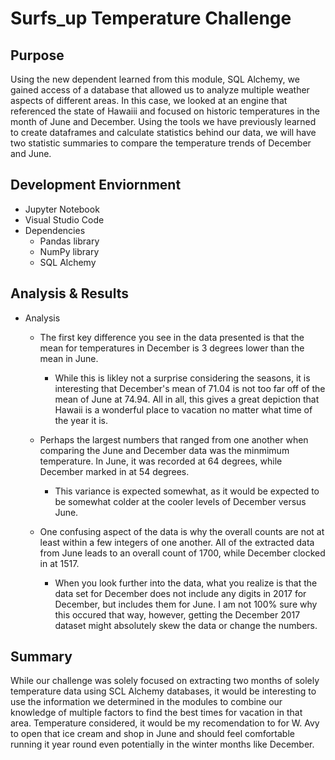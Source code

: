 # Surfs_up Temperature Challenge

## Purpose 
Using the new dependent learned from this module, SQL Alchemy, we gained access of a database that allowed us to analyze multiple weather aspects of different areas. In this case, we looked at an engine that referenced the state of Hawaiii and focused on historic temperatures in the month of June and December. Using the tools we have previously learned to create dataframes and calculate statistics behind our data, we will have two statistic summaries to compare the temperature trends of December and June.

## Development Enviornment
  - Jupyter Notebook 
  - Visual Studio Code
  - Dependencies
      - Pandas library 
      - NumPy library
      - SQL Alchemy

## Analysis & Results
  - Analysis 
      - The first key difference you see in the data presented is that the mean for temperatures in December is 3 degrees lower than the mean in June.
          - While this is likley not a surprise considering the seasons, it is interesting that December's mean of 71.04 is not too far off of the mean of June at 74.94. All in all, this gives a great depiction that Hawaii is a wonderful place to vacation no matter what time of the year it is. 
          
      - Perhaps the largest numbers that ranged from one another when comparing the June and December data was the minmimum temperature. In June, it was recorded at 64 degrees, while December marked in at 54 degrees. 
          - This variance is expected somewhat, as it would be expected to be somewhat colder at the cooler levels of December versus June. 
     
      - One confusing aspect of the data is why the overall counts are not at least within a few integers of one another. All of the extracted data from June leads to an overall count of 1700, while December clocked in at 1517. 
          - When you look further into the data, what you realize is that the data set for December does not include any digits in 2017 for December, but includes them for June. I am not 100% sure why this occured that way, however, getting the December 2017 dataset might absolutely skew the data or change the numbers. 

    
## Summary
While our challenge was solely focused on extracting two months of solely temperature data using SCL Alchemy databases, it would be interesting to use the information we determined in the modules to combine our knowledge of multiple factors to find the best times for vacation in that area. Temperature considered, it would be my recomendation to for W. Avy to open that ice cream and shop in June and should feel comfortable running it year round even potentially in the winter months like December. 